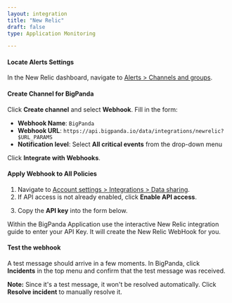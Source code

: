 ```yaml
---
layout: integration 
title: "New Relic"
draft: false
type: Application Monitoring

---
```


#### Locate Alerts Settings
In the New Relic dashboard, navigate to [Alerts > Channels and groups](https://rpm.newrelic.com/notification_channels).

<!-- section-separator -->

#### Create Channel for BigPanda
Click **Create channel** and select **Webhook**. Fill in the form:

* **Webhook Name**: `BigPanda`
* **Webhook URL**: `https://api.bigpanda.io/data/integrations/newrelic?$URL_PARAMS`
* **Notification level**: Select **All critical events** from the drop-down menu

Click **Integrate with Webhooks**.

<!-- section-separator -->

#### Apply Webhook to All Policies

1. Navigate to [Account settings > Integrations > Data sharing](https://rpm.newrelic.com/integrations?page=data_sharing).
2. If API access is not already enabled, click **Enable API access**.
<!-- app-only-start -->
3. Copy the **API key** into the form below.

<!-- include 'integrations/newrelic/newrelic' -->
<!-- app-only-end -->
<!-- docs-only-start -->

Within the BigPanda Application use the interactive New Relic integration guide to enter your API Key. It will create the New Relic WebHook for you.

<!-- docs-only-end -->

<!-- section-separator -->

#### Test the webhook

A test message should arrive in a few moments. In BigPanda, click **Incidents** in the top menu and confirm that the test message was received. 

**Note:** Since it's a test message, it won't be resolved automatically. Click **Resolve incident** to manually resolve it.


